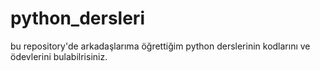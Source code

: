 # python_dersleri
bu repository'de arkadaşlarıma öğrettiğim python derslerinin kodlarını ve ödevlerini bulabilrisiniz.

